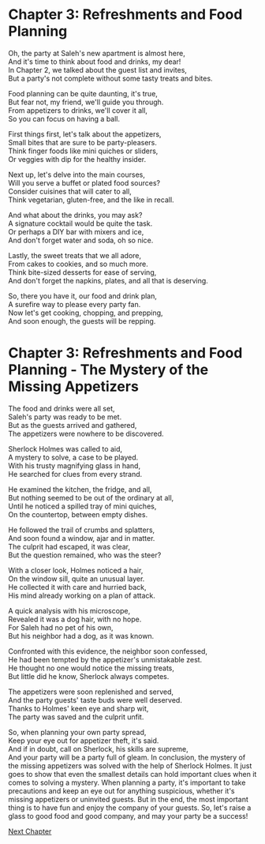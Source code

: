 # Chapter 3: Refreshments and Food Planning

Oh, the party at Saleh's new apartment is almost here,  
And it's time to think about food and drinks, my dear!  
In Chapter 2, we talked about the guest list and invites,  
But a party's not complete without some tasty treats and bites.  

Food planning can be quite daunting, it's true,  
But fear not, my friend, we'll guide you through.  
From appetizers to drinks, we'll cover it all,  
So you can focus on having a ball.  

First things first, let's talk about the appetizers,  
Small bites that are sure to be party-pleasers.  
Think finger foods like mini quiches or sliders,  
Or veggies with dip for the healthy insider.  

Next up, let's delve into the main courses,  
Will you serve a buffet or plated food sources?  
Consider cuisines that will cater to all,  
Think vegetarian, gluten-free, and the like in recall. 

And what about the drinks, you may ask?  
A signature cocktail would be quite the task.  
Or perhaps a DIY bar with mixers and ice,  
And don't forget water and soda, oh so nice.  

Lastly, the sweet treats that we all adore,  
From cakes to cookies, and so much more.  
Think bite-sized desserts for ease of serving,  
And don't forget the napkins, plates, and all that is deserving.

So, there you have it, our food and drink plan,  
A surefire way to please every party fan.  
Now let's get cooking, chopping, and prepping,  
And soon enough, the guests will be repping.
# Chapter 3: Refreshments and Food Planning - The Mystery of the Missing Appetizers

The food and drinks were all set,  
Saleh's party was ready to be met.  
But as the guests arrived and gathered,  
The appetizers were nowhere to be discovered.  

Sherlock Holmes was called to aid,  
A mystery to solve, a case to be played.  
With his trusty magnifying glass in hand,  
He searched for clues from every strand.  

He examined the kitchen, the fridge, and all,  
But nothing seemed to be out of the ordinary at all,  
Until he noticed a spilled tray of mini quiches,  
On the countertop, between empty dishes.  

He followed the trail of crumbs and splatters,  
And soon found a window, ajar and in matter.  
The culprit had escaped, it was clear,  
But the question remained, who was the steer?  

With a closer look, Holmes noticed a hair,  
On the window sill, quite an unusual layer.  
He collected it with care and hurried back,  
His mind already working on a plan of attack.  

A quick analysis with his microscope,  
Revealed it was a dog hair, with no hope.  
For Saleh had no pet of his own,  
But his neighbor had a dog, as it was known.  

Confronted with this evidence, the neighbor soon confessed,  
He had been tempted by the appetizer's unmistakable zest.  
He thought no one would notice the missing treats,  
But little did he know, Sherlock always competes.  

The appetizers were soon replenished and served,  
And the party guests' taste buds were well deserved.  
Thanks to Holmes' keen eye and sharp wit,  
The party was saved and the culprit unfit.  

So, when planning your own party spread,  
Keep your eye out for appetizer theft, it's said.  
And if in doubt, call on Sherlock, his skills are supreme,  
And your party will be a party full of gleam.
In conclusion, the mystery of the missing appetizers was solved with the help of Sherlock Holmes. It just goes to show that even the smallest details can hold important clues when it comes to solving a mystery. When planning a party, it's important to take precautions and keep an eye out for anything suspicious, whether it's missing appetizers or uninvited guests. But in the end, the most important thing is to have fun and enjoy the company of your guests. So, let's raise a glass to good food and good company, and may your party be a success!


[Next Chapter](04_Chapter04.md)